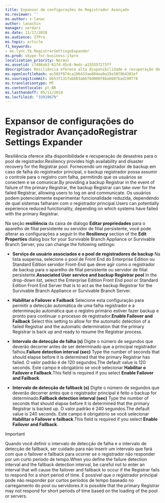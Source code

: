 ```yaml
---
title: Expansor de configurações do Registrador Avançado
ms.reviewer: ''
ms.author: v-lanac
author: lanachin
manager: serdars
ms.date: 11/17/2018
ms.audience: ITPro
ms.topic: article
f1_keywords:
- ms.lync.tb.RegistrarSettingsExpander
ms.prod: skype-for-business-itpro
localization_priority: Normal
ms.assetid: c7486ab3-61fd-45c6-9edc-a15535f273ff
description: Resiliência oferece alta disponibilidade e recuperação de desastres para o pool de registrador. Fornecendo um registrador de backup em caso de falha do registrador principal, o backup registrador possa assumir o controle para o registro com falha, permitindo que os usuários se conectem e se comunicar. Os usuários podem potencialmente experimentar funcionalidade reduzida, dependendo de qual sistemas falharam com o registrador principal.
ms.openlocfilehash: ec503f074ca196433ae894ea9a35e38f964301ef
ms.sourcegitcommit: bb53f131fabb03a66f0d000f8ba668fbad190778
ms.translationtype: MT
ms.contentlocale: pt-BR
ms.lasthandoff: 05/11/2019
ms.locfileid: "33919679"
---
```

# <a name="registrar-settings-expander"></a><span data-ttu-id="7f715-105">Expansor de configurações do Registrador Avançado</span><span class="sxs-lookup"><span data-stu-id="7f715-105">Registrar Settings Expander</span></span>
 
<span data-ttu-id="7f715-106">Resiliência oferece alta disponibilidade e recuperação de desastres para o pool de registrador.</span><span class="sxs-lookup"><span data-stu-id="7f715-106">Resiliency provides high availability and disaster recovery for the Registrar pool.</span></span> <span data-ttu-id="7f715-107">Fornecendo um registrador de backup em caso de falha do registrador principal, o backup registrador possa assumir o controle para o registro com falha, permitindo que os usuários se conectem e se comunicar.</span><span class="sxs-lookup"><span data-stu-id="7f715-107">By providing a backup Registrar in the event of failure of the primary Registrar, the backup Registrar can take over for the failed Registrar, allowing users to log on and communicate.</span></span> <span data-ttu-id="7f715-108">Os usuários podem potencialmente experimentar funcionalidade reduzida, dependendo de qual sistemas falharam com o registrador principal.</span><span class="sxs-lookup"><span data-stu-id="7f715-108">Users can potentially experience reduced functionality, depending on which systems have failed with the primary Registrar.</span></span>
  
<span data-ttu-id="7f715-109">Na seção **resiliência** da caixa de diálogo **Editar propriedades** para o aparelho de filial persistente ou servidor de filial persistente, você pode alterar as configurações a seguir:</span><span class="sxs-lookup"><span data-stu-id="7f715-109">In the **Resiliency** section of the **Edit Properties** dialog box for your Survivable Branch Appliance or Survivable Branch Server, you can change the following settings:</span></span>
  
- <span data-ttu-id="7f715-110">**Serviço de usuário associados e o pool de registradores de backup** Na lista suspensa, selecione o pool de Front End do Enterprise Edition ou Standard Edition servidor Front-End que deve agir como o registrador de backup para o aparelho de filial persistente ou servidor de filial persistente.</span><span class="sxs-lookup"><span data-stu-id="7f715-110">**Associated User service and backup Registrar pool** In the drop-down list, select the Enterprise Edition Front End pool or Standard Edition Front End Server that is to act as the backup Registrar for the Survivable Branch Appliance or Survivable Branch Server.</span></span>
    
- <span data-ttu-id="7f715-111">**Habilitar o Failover e Failback** Selecione esta configuração para permitir a detecção automática de uma falha registrador e a determinação automática que o registro primário estiver fazer backup e pronto para continuar o processo de registrador.</span><span class="sxs-lookup"><span data-stu-id="7f715-111">**Enable Failover and Failback** Select this setting to allow for the automatic detection of a failed Registrar and the automatic determination that the primary Registrar is back up and ready to resume the Registrar process.</span></span>
    
- <span data-ttu-id="7f715-112">**Intervalo de detecção de falha (s)** Digite o número de segundos que deverão decorrer antes de ser determinado que a principal registrador falhou.</span><span class="sxs-lookup"><span data-stu-id="7f715-112">**Failure detection interval (sec)** Type the number of seconds that should elapse before it is determined that the primary Registrar has failed.</span></span> <span data-ttu-id="7f715-113">O valor padrão é de 120 segundos.</span><span class="sxs-lookup"><span data-stu-id="7f715-113">The default value is 120 seconds.</span></span> <span data-ttu-id="7f715-114">Este campo é obrigatório se você selecionar **Habilitar o Failover e Failback**.</span><span class="sxs-lookup"><span data-stu-id="7f715-114">This field is required if you select **Enable Failover and Failback**.</span></span>
    
- <span data-ttu-id="7f715-115">**Intervalo de detecção de fallback (s)** Digite o número de segundos que deverão decorrer antes que o registrador principal é feito o backup for determinado.</span><span class="sxs-lookup"><span data-stu-id="7f715-115">**Fallback detection interval (sec)** Type the number of seconds that should elapse before it is determined that the primary Registrar is backed up.</span></span> <span data-ttu-id="7f715-116">O valor padrão é 240 segundos.</span><span class="sxs-lookup"><span data-stu-id="7f715-116">The default value is 240 seconds.</span></span> <span data-ttu-id="7f715-117">Este campo é obrigatório se você selecionar **Habilitar o Failover e failback**.</span><span class="sxs-lookup"><span data-stu-id="7f715-117">This field is required if you select **Enable Failover and Fallback**.</span></span>
    
> [!IMPORTANT]
> <span data-ttu-id="7f715-118">Quando você definir o intervalo de detecção de falha e o intervalo de detecção de fallback, ser cuidado para não inserir um intervalo que fará com que o failover e failback para ocorrer se o registrador não responder por um curto período de tempo.</span><span class="sxs-lookup"><span data-stu-id="7f715-118">When you define the failure detection interval and the fallback detection interval, be careful not to enter an interval that will cause the failover and fallback to occur if the Registrar fails to respond for a short period of time.</span></span> <span data-ttu-id="7f715-119">É possível que o registrador principal pode não responder por curtos períodos de tempo baseado no carregamento do pool ou servidores.</span><span class="sxs-lookup"><span data-stu-id="7f715-119">It is possible that the primary Registrar may not respond for short periods of time based on the loading of the pool or servers.</span></span> 
  

